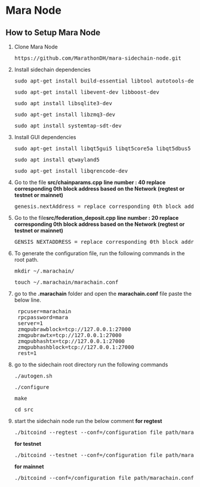 # Mara Node

## How to Setup Mara Node

1. Clone Mara Node 
   <pre>https://github.com/MarathonDH/mara-sidechain-node.git</pre>

2. Install sidechain dependencies
   <pre>sudo apt-get install build-essential libtool autotools-dev automake pkg-config bsdmainutils python3</pre>
   <pre>sudo apt-get install libevent-dev libboost-dev</pre>
   <pre>sudo apt install libsqlite3-dev</pre>
   <pre>sudo apt-get install libzmq3-dev</pre>
   <pre>sudo apt install systemtap-sdt-dev</pre>

3. Install GUI dependencies
   <pre>sudo apt-get install libqt5gui5 libqt5core5a libqt5dbus5 qttools5-dev qttools5-dev-tools</pre>
   <pre>sudo apt install qtwayland5</pre>
   <pre>sudo apt-get install libqrencode-dev</pre>

4. Go to the file <b>src/chainparams.cpp</b>
   <b>line number : 40 replace corresponding 0th block address based on the Network (regtest or testnet or mainnet)</b>
   <pre>genesis.nextAddress = replace corresponding 0th block address based on the Network  (regtest or testnet or mainnet)</pre>

5. Go to the file<b>src/federation_deposit.cpp</b>
   <b>line number : 20 replace corresponding 0th block address based on the Network (regtest or testnet or mainnet)</b>
   <pre>GENSIS_NEXTADDRESS = replace corresponding 0th block address based on the Network  (regtest or testnet or mainnet)</pre>

6. To generate the configuration file, run the following commands in the root path.
   <pre>mkdir ~/.marachain/</pre>
   <pre>touch ~/.marachain/marachain.conf</pre>

7. go to the <b>.marachain</b> folder and open the <b>marachain.conf</b> file paste the below line.
   <pre>
    rpcuser=marachain
	rpcpassword=mara
	server=1
	zmqpubrawblock=tcp://127.0.0.1:27000
	zmqpubrawtx=tcp://127.0.0.1:27000
	zmqpubhashtx=tcp://127.0.0.1:27000
	zmqpubhashblock=tcp://127.0.0.1:27000
	rest=1</pre>

8. go to the sidechain root directory run the following commands
   <pre>./autogen.sh</pre>
   <pre>./configure</pre>
   <pre>make</pre>
   <pre>cd src</pre>

9. start the sidechain node run the below comment</b>
   <b>for regtest</b>
   <pre>./bitcoind --regtest --conf=/configuration_file_path/marachain.conf --datadir=/configuration_file_path/.marachain -fallbackfee=0.0001 -txindex=1</pre>
   <b>for testnet</b>
   <pre>./bitcoind --testnet --conf=/configuration_file_path/marachain.conf --datadir=/configuration_file_path/.marachain -fallbackfee=0.0001 -txindex=1</pre>
   <b>for mainnet</b>
   <pre>./bitcoind --conf=/configuration_file_path/marachain.conf --datadir=/configuration_file_path/.marachain -fallbackfee=0.0001 -txindex=1</pre>    